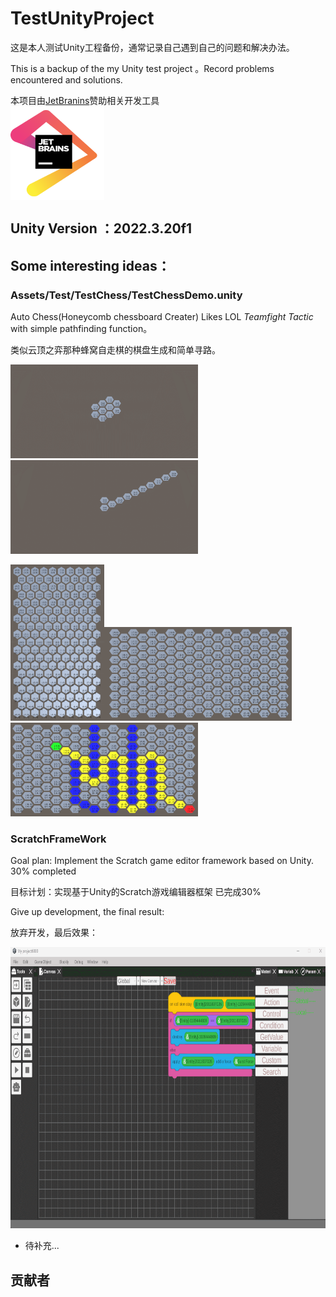 # TestUnityProject

这是本人测试Unity工程备份，通常记录自己遇到自己的问题和解决办法。

This is a backup of the my Unity test project 。Record problems encountered and solutions.

本项目由[JetBranins](https://www.jetbrains.com/?from=TestUnityProject)赞助相关开发工具  
<a href="https://www.jetbrains.com/?from=Unity3DTraining"><img src="https://github.com/21thCenturyBoy/TestUnityProject/blob/master/Docs/Images/jetbrains.png" width = "150" height = "150" div align=center /></a>

## Unity Version ：2022.3.20f1

## Some interesting ideas：

### Assets/Test/TestChess/TestChessDemo.unity

Auto Chess(Honeycomb chessboard Creater) Likes LOL *Teamfight Tactic* with simple pathfinding function。

类似云顶之弈那种蜂窝自走棋的棋盘生成和简单寻路。

<img src="https://github.com/21thCenturyBoy/TestUnityProject/blob/master/Docs/Images/Chess/ChessCreate_1.gif" width = "300" height = "150"/><img src="https://github.com/21thCenturyBoy/TestUnityProject/blob/master/Docs/Images/Chess/ChessCreate_2.gif" width = "300" height = "150"/>

<img src="https://github.com/21thCenturyBoy/TestUnityProject/blob/master/Docs/Images/Chess/ChessCreate_X.png" width = "150" height = "250"/><img src="https://github.com/21thCenturyBoy/TestUnityProject/blob/master/Docs/Images/Chess/ChessCreate_Y.png" width = "300" height = "150"/><img src="https://github.com/21thCenturyBoy/TestUnityProject/blob/master/Docs/Images/Chess/ChessPathfinding.png" width = "300" height = "150"/>

### ScratchFrameWork

Goal plan: Implement the Scratch game editor framework based on Unity. 30% completed

目标计划：实现基于Unity的Scratch游戏编辑器框架 已完成30%

Give up development, the final result:

放弃开发，最后效果：

<img src="https://github.com/21thCenturyBoy/TestUnityProject/blob/master/Docs/Images/Scratch/ScratchPreView.gif" width = "700" height = "450"/>

- 待补充...



## 贡献者

<a href="https://github.com/21thCenturyBoy/TestUnityProject/graphs/contributors">
</a>



